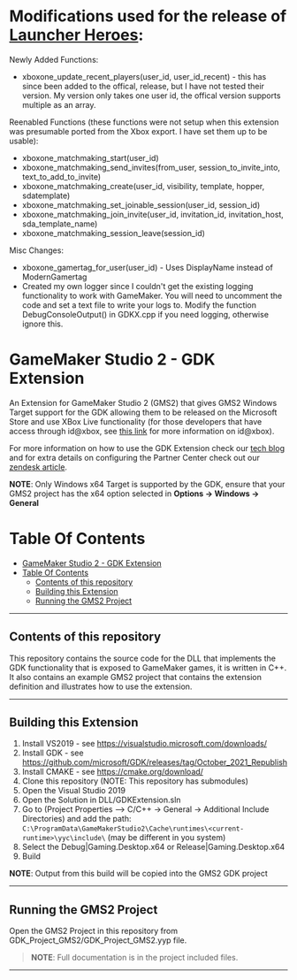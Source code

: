 # Modifications used for the release of **[Launcher Heroes](http://launcherheroes.com/)**:

Newly Added Functions:
- xboxone_update_recent_players(user_id, user_id_recent) - this has since been added to the offical, release, but I have not tested their version. My version only takes one user id, the offical version supports multiple as an array.
  
Reenabled Functions (these functions were not setup when this extension was presumable ported from the Xbox export. I have set them up to be usable):
- xboxone_matchmaking_start(user_id)
- xboxone_matchmaking_send_invites(from_user, session_to_invite_into, text_to_add_to_invite)
- xboxone_matchmaking_create(user_id, visibility, template, hopper, sdatemplate)
- xboxone_matchmaking_set_joinable_session(user_id, session_id)
- xboxone_matchmaking_join_invite(user_id, invitation_id, invitation_host, sda_template_name)
- xboxone_matchmaking_session_leave(session_id)
  
Misc Changes:
- xboxone_gamertag_for_user(user_id) - Uses DisplayName instead of ModernGamertag
- Created my own logger since I couldn't get the existing logging functionality to work with GameMaker. You will need to uncomment the code and set a text file to write your logs to. Modify the function DebugConsoleOutput() in GDKX.cpp if you need logging, otherwise ignore this.

# GameMaker Studio 2 - GDK Extension

An Extension for GameMaker Studio 2 (GMS2) that gives GMS2 Windows Target support for the GDK allowing them to be released on the Microsoft Store and use XBox Live functionality (for those developers that have access through id@xbox, see [this link](https://www.xbox.com/developers/id) for more information on id@xbox).

For more information on how to use the GDK Extension check our [tech blog](https://www.yoyogames.com/en/blog/gdk-extension) and for extra details on configuring the Partner Center check out our [zendesk article](https://help.yoyogames.com/hc/en-us/articles/4411044955793).

**NOTE**: Only Windows x64 Target is supported by the GDK, ensure that your GMS2 project has the x64 option selected in **Options &#8594; Windows &#8594; General**

# Table Of Contents

- [GameMaker Studio 2 - GDK Extension](#gamemaker-studio-2---gdk-extension)
- [Table Of Contents](#table-of-contents)
	- [Contents of this repository](#contents-of-this-repository)
	- [Building this Extension](#building-this-extension)
	- [Running the GMS2 Project](#running-the-gms2-project)

--- 

## Contents of this repository

This repository contains the source code for the DLL that implements the GDK functionality that is exposed to GameMaker games, it is written in C++. It also contains an example GMS2 project that contains the extension definition and illustrates how to use the extension.

---

## Building this Extension


1. Install VS2019 - see https://visualstudio.microsoft.com/downloads/ 
2. Install GDK - see https://github.com/microsoft/GDK/releases/tag/October_2021_Republish
3. Install CMAKE - see https://cmake.org/download/
4. Clone this repository (NOTE: This repository has submodules)
5. Open the Visual Studio 2019
6. Open the Solution in DLL/GDKExtension.sln
7. Go to (Project Properties --> C/C++ -> General -> Additional Include Directories) and add the path: `C:\ProgramData\GameMakerStudio2\Cache\runtimes\<current-runtime>\yyc\include\` (may be different in you system)
8. Select the Debug|Gaming.Desktop.x64 or Release|Gaming.Desktop.x64
9. Build

**NOTE**: Output from this build will be copied into the GMS2 GDK project

---

## Running the GMS2 Project

Open the GMS2 Project in this repository from GDK_Project_GMS2/GDK_Project_GMS2.yyp file.

> **NOTE**: Full documentation is in the project included files.

---
